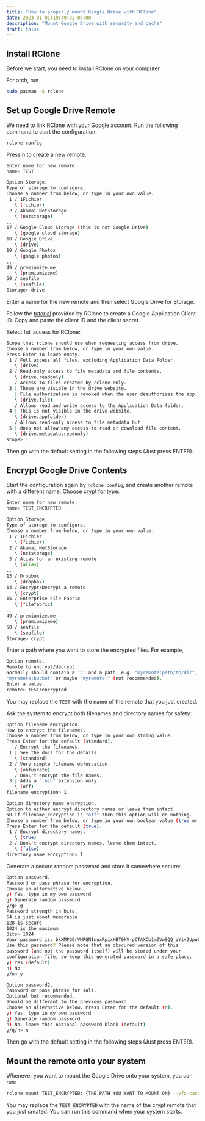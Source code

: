 ```yaml
---
title: "How to properly mount Google Drive with RClone"
date: 2023-01-01T19:49:32-05:00
description: "Mount Google Drive with security and cache"
draft: false
---
```


## Install RClone

Before we start, you need to install RClone on your computer. 

For arch, run
```bash
sudo pacman -S rclone
```

## Set up Google Drive Remote

We need to link RClone with your Google account. Run the following command to start the configuration:

```bash
rclone config
```

Press n to create a new remote.

```bash
Enter name for new remote.
name> TEST

Option Storage.
Type of storage to configure.
Choose a number from below, or type in your own value.
 1 / 1Fichier
   \ (fichier)
 2 / Akamai NetStorage
   \ (netstorage)
...
17 / Google Cloud Storage (this is not Google Drive)
   \ (google cloud storage)
18 / Google Drive
   \ (drive)
19 / Google Photos
   \ (google photos)
...
49 / premiumize.me
   \ (premiumizeme)
50 / seafile
   \ (seafile)
Storage> drive
```

Enter a name for the new remote and then select Google Drive for Storage.

Follow the <a href="https://rclone.org/drive/#making-your-own-client-id">tutorial</a> provided by RClone to create a Google Application Client ID. Copy and paste the client ID and the client secret.

Select full access for RClone:

```bash
Scope that rclone should use when requesting access from drive.
Choose a number from below, or type in your own value.
Press Enter to leave empty.
 1 / Full access all files, excluding Application Data Folder.
   \ (drive)
 2 / Read-only access to file metadata and file contents.
   \ (drive.readonly)
   / Access to files created by rclone only.
 3 | These are visible in the drive website.
   | File authorization is revoked when the user deauthorizes the app.
   \ (drive.file)
   / Allows read and write access to the Application Data folder.
 4 | This is not visible in the drive website.
   \ (drive.appfolder)
   / Allows read-only access to file metadata but
 5 | does not allow any access to read or download file content.
   \ (drive.metadata.readonly)
scope> 1
```

Then go with the default setting in the following steps (Just press ENTER).

## Encrypt Google Drive Contents

Start the configuration again by `rclone config`, and create another remote with a different name. Choose crypt for type:

```bash
Enter name for new remote.
name> TEST_ENCRYPTED

Option Storage.
Type of storage to configure.
Choose a number from below, or type in your own value.
 1 / 1Fichier
   \ (fichier)
 2 / Akamai NetStorage
   \ (netstorage)
 3 / Alias for an existing remote
   \ (alias)
...
13 / Dropbox
   \ (dropbox)
14 / Encrypt/Decrypt a remote
   \ (crypt)
15 / Enterprise File Fabric
   \ (filefabric)
...
49 / premiumize.me
   \ (premiumizeme)
50 / seafile
   \ (seafile)
Storage> crypt
```

Enter a path where you want to store the encrypted files. For example,

```bash
Option remote.
Remote to encrypt/decrypt.
Normally should contain a ':' and a path, e.g. "myremote:path/to/dir",
"myremote:bucket" or maybe "myremote:" (not recommended).
Enter a value.
remote> TEST:encrypted
```

You may replace the `TEST` with the name of the remote that you just created.

Ask the system to encrypt both filenames and directory names for safety:

```bash
Option filename_encryption.
How to encrypt the filenames.
Choose a number from below, or type in your own string value.
Press Enter for the default (standard).
   / Encrypt the filenames.
 1 | See the docs for the details.
   \ (standard)
 2 / Very simple filename obfuscation.
   \ (obfuscate)
   / Don\'t encrypt the file names.
 3 | Adds a ".bin" extension only.
   \ (off)
filename_encryption> 1

Option directory_name_encryption.
Option to either encrypt directory names or leave them intact.
NB If filename_encryption is "off" then this option will do nothing.
Choose a number from below, or type in your own boolean value (true or false).
Press Enter for the default (true).
 1 / Encrypt directory names.
   \ (true)
 2 / Don\'t encrypt directory names, leave them intact.
   \ (false)
directory_name_encryption> 1
```

Generate a secure random password and store it somewhere secure:
```bash
Option password.
Password or pass phrase for encryption.
Choose an alternative below.
y) Yes, type in my own password
g) Generate random password
y/g> g
Password strength in bits.
64 is just about memorable
128 is secure
1024 is the maximum
Bits> 1024
Your password is: bkXMPG0rVMRQNInuxRpixHBT0kV-pCTAXCb1mZVwSQQ_zYiv2Upu6er8qS00ifQd3MJIGmfZPBhhYlV8mqylCZOwPhvo_UVL_tZBx7HuHU65og4lu-MISvjaal7F95CsxWIW1K9nGfK2B-vE-0PMi93y_HPnjtf2q5wX7-iGPRs
Use this password? Please note that an obscured version of this
password (and not the password itself) will be stored under your
configuration file, so keep this generated password in a safe place.
y) Yes (default)
n) No
y/n> y

Option password2.
Password or pass phrase for salt.
Optional but recommended.
Should be different to the previous password.
Choose an alternative below. Press Enter for the default (n).
y) Yes, type in my own password
g) Generate random password
n) No, leave this optional password blank (default)
y/g/n> n
```

Then go with the default setting in the following steps (Just press ENTER).

## Mount the remote onto your system

Whenever you want to mount the Google Drive onto your system, you can run:

```bash
rclone mount TEST_ENCRYPTED: {THE PATH YOU WANT TO MOUNT ON} --vfs-cache-mode full --allow-non-empty
```

You may replace the `TEST_ENCRYPTED` with the name of the crypt remote that you just created. You can run this command when your system starts.
